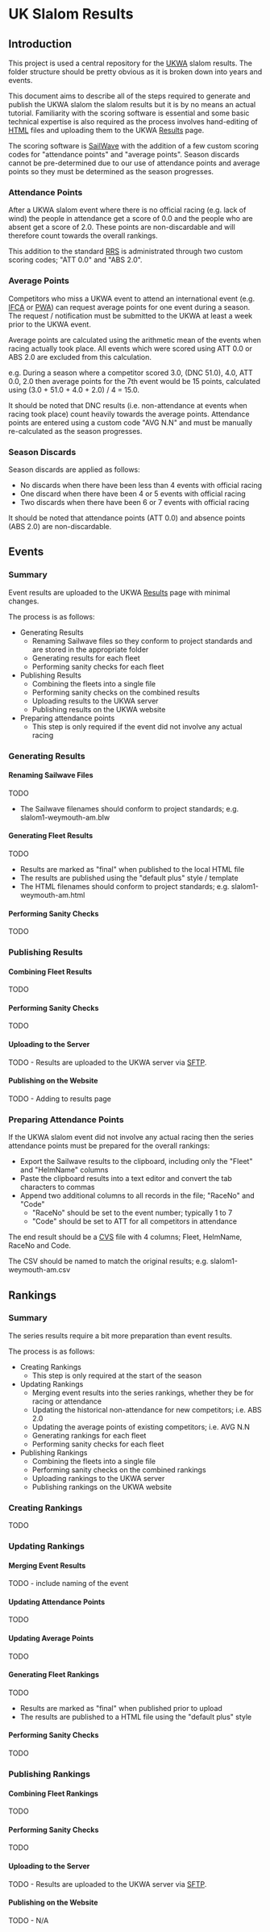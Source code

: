 # UK Slalom Results

## Introduction

This project is used a central repository for the [UKWA](http://ukwindsurfing.com) slalom results. The folder structure should be pretty obvious as it is broken down into years and events.

This document aims to describe all of the steps required to generate and publish the UKWA slalom the slalom results but it is by no means an actual tutorial. Familiarity with the scoring software is essential and some basic technical expertise is also required as the process involves hand-editing of [HTML](https://en.wikipedia.org/wiki/HTML) files and uploading them to the UKWA [Results](http://ukwindsurfing.com/results) page.

The scoring software is [SailWave](http://TODO) with the addition of a few custom scoring codes for "attendance points" and "average points". Season discards cannot be pre-determined due to our use of attendance points and average points so they must be determined as the season progresses.

### Attendance Points

After a UKWA slalom event where there is no official racing (e.g. lack of wind) the people in attendance get a score of 0.0 and the people who are absent get a score of 2.0. These points are non-discardable and will therefore count towards the overall rankings.

This addition to the standard [RRS](https://en.wikipedia.org/wiki/Racing_Rules_of_Sailing) is administrated through two custom scoring codes; "ATT 0.0" and "ABS 2.0".

### Average Points

Competitors who miss a UKWA event to attend an international event (e.g. [IFCA](http://ifca.internationalwindsurfing.com) or [PWA](https://www.pwaworldtour.com/index.php?id=920)) can request average points for one event during a season. The request / notification must be submitted to the UKWA at least a week prior to the UKWA event.

Average points are calculated using the arithmetic mean of the events when racing actually took place. All events which were scored using ATT 0.0 or ABS 2.0 are excluded from this calculation.

e.g. During a season where a competitor scored 3.0, (DNC 51.0), 4.0, ATT 0.0, 2.0 then average points for the 7th event would be 15 points, calculated using (3.0 + 51.0 + 4.0 + 2.0) / 4 = 15.0.

It should be noted that DNC results (i.e. non-attendance at events when racing took place) count heavily towards the average points. Attendance points are entered using a custom code "AVG N.N" and must be manually re-calculated as the season progresses.

### Season Discards

Season discards are applied as follows:

* No discards when there have been less than 4 events with official racing
* One discard when there have been 4 or 5 events with official racing
* Two discards when there have been 6 or 7 events with official racing

It should be noted that attendance points (ATT 0.0) and absence points (ABS 2.0) are non-discardable.


## Events

### Summary

Event results are uploaded to the UKWA [Results](http://ukwindsurfing.com/results) page with minimal changes.

The process is as follows:

* Generating Results
    * Renaming Sailwave files so they conform to project standards and are stored in the appropriate folder
    * Generating results for each fleet
    * Performing sanity checks for each fleet
* Publishing Results
    * Combining the fleets into a single file
    * Performing sanity checks on the combined results
    * Uploading results to the UKWA server
    * Publishing results on the UKWA website
* Preparing attendance points
    * This step is only required if the event did not involve any actual racing


### Generating Results

#### Renaming Sailwave Files

TODO

* The Sailwave filenames should conform to project standards; e.g. slalom1-weymouth-am.blw

#### Generating Fleet Results

TODO

* Results are marked as "final" when published to the local HTML file
* The results are published using the "default plus" style / template
* The HTML filenames should conform to project standards; e.g. slalom1-weymouth-am.html

#### Performing Sanity Checks

TODO


### Publishing Results

#### Combining Fleet Results

TODO

#### Performing Sanity Checks

TODO

#### Uploading to the Server

TODO - Results are uploaded to the UKWA server via [SFTP](https://en.wikipedia.org/wiki/Secure_file_transfer_program).

#### Publishing on the Website

TODO - Adding to results page


### Preparing Attendance Points

If the UKWA slalom event did not involve any actual racing then the series attendance points must be prepared for the overall rankings:

* Export the Sailwave results to the clipboard, including only the "Fleet" and "HelmName" columns
* Paste the clipboard results into a text editor and convert the tab characters to commas
* Append two additional columns to all records in the file; "RaceNo" and "Code"
    * "RaceNo" should be set to the event number; typically 1 to 7 
    * "Code" should be set to ATT for all competitors in attendance

The end result should be a [CVS](https://en.wikipedia.org/wiki/Comma-separated_values) file with 4 columns; Fleet, HelmName, RaceNo and Code.

The CSV should be named to match the original results; e.g. slalom1-weymouth-am.csv


## Rankings

### Summary

The series results require a bit more preparation than event results.

The process is as follows:

* Creating Rankings
    * This step is only required at the start of the season
* Updating Rankings
    * Merging event results into the series rankings, whether they be for racing or attendance
    * Updating the historical non-attendance for new competitors; i.e. ABS 2.0
    * Updating the average points of existing competitors; i.e. AVG N.N
    * Generating rankings for each fleet
    * Performing sanity checks for each fleet
* Publishing Rankings
    * Combining the fleets into a single file
    * Performing sanity checks on the combined rankings
    * Uploading rankings to the UKWA server
    * Publishing rankings on the UKWA website


### Creating Rankings

TODO


### Updating Rankings

#### Merging Event Results

TODO - include naming of the event

#### Updating Attendance Points

TODO

#### Updating Average Points

TODO

#### Generating Fleet Rankings

TODO

* Results are marked as "final" when published prior to upload
* The results are published to a HTML file using the "default plus" style

#### Performing Sanity Checks

TODO



### Publishing Rankings

#### Combining Fleet Rankings

TODO

#### Performing Sanity Checks

TODO

#### Uploading to the Server

TODO - Results are uploaded to the UKWA server via [SFTP](https://en.wikipedia.org/wiki/Secure_file_transfer_program).

#### Publishing on the Website

TODO - N/A

